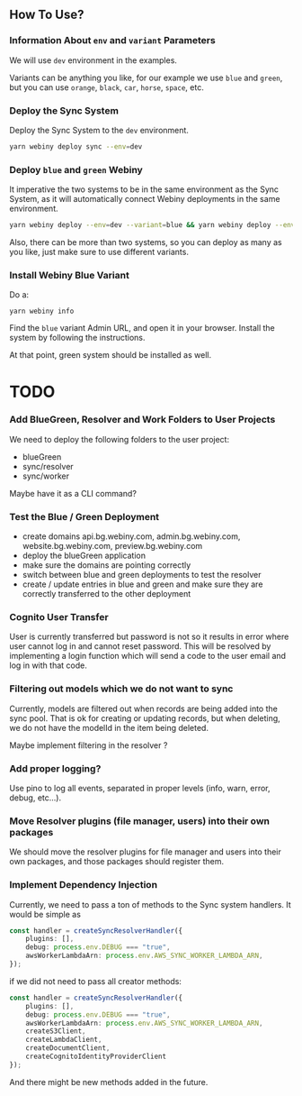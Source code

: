## How To Use?

### Information About `env` and `variant` Parameters
We will use `dev` environment in the examples.

Variants can be anything you like, for our example we use `blue` and `green`, but you can use `orange`, `black`, `car`,
`horse`, `space`, etc.

### Deploy the Sync System

Deploy the Sync System to the `dev` environment.

```bash
yarn webiny deploy sync --env=dev
```

### Deploy `blue` and `green` Webiny

It imperative the two systems to be in the same environment as the Sync System, as it will automatically connect Webiny deployments in the same environment.

```bash
yarn webiny deploy --env=dev --variant=blue && yarn webiny deploy --env=dev --variant=green
```

Also, there can be more than two systems, so you can deploy as many as you like, just make sure to use different variants.

### Install Webiny Blue Variant

Do a:
```
yarn webiny info
```
Find the `blue` variant Admin URL, and open it in your browser. Install the system by following the instructions.

At that point, green system should be installed as well.


# TODO

### Add BlueGreen, Resolver and Work Folders to User Projects
We need to deploy the following folders to the user project:
- blueGreen
- sync/resolver
- sync/worker

Maybe have it as a CLI command?

### Test the Blue / Green Deployment

- create domains api.bg.webiny.com, admin.bg.webiny.com, website.bg.webiny.com, preview.bg.webiny.com
- deploy the blueGreen application
- make sure the domains are pointing correctly
- switch between blue and green deployments to test the resolver
- create / update entries in blue and green and make sure they are correctly transferred to the other deployment

### Cognito User Transfer

User is currently transferred but password is not so it results in error where user cannot log in and cannot reset
password.
This will be resolved by implementing a login function which will send a code to the user email and log in with that
code.

### Filtering out models which we do not want to sync

Currently, models are filtered out when records are being added into the sync pool. That is ok for creating or updating
records, but when deleting, we do not have the modelId in the item being deleted.

Maybe implement filtering in the resolver ?

### Add proper logging?
Use pino to log all events, separated in proper levels (info, warn, error, debug, etc...).

### Move Resolver plugins (file manager, users) into their own packages
We should move the resolver plugins for file manager and users into their own packages, and those packages should register them.

### Implement Dependency Injection

Currently, we need to pass a ton of methods to the Sync system handlers. It would be simple as

```typescript
const handler = createSyncResolverHandler({
    plugins: [],
    debug: process.env.DEBUG === "true",
    awsWorkerLambdaArn: process.env.AWS_SYNC_WORKER_LAMBDA_ARN,
});
```

if we did not need to pass all creator methods:

```typescript
const handler = createSyncResolverHandler({
    plugins: [],
    debug: process.env.DEBUG === "true",
    awsWorkerLambdaArn: process.env.AWS_SYNC_WORKER_LAMBDA_ARN,
    createS3Client,
    createLambdaClient,
    createDocumentClient,
    createCognitoIdentityProviderClient
});
```

And there might be new methods added in the future.